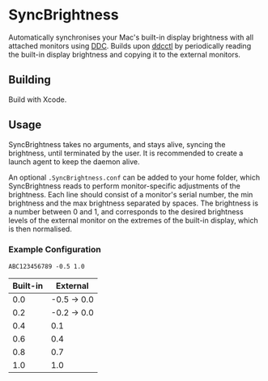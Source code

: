 # SyncBrightness

Automatically synchronises your Mac's built-in display brightness with all attached monitors using [DDC](https://en.wikipedia.org/wiki/Display_Data_Channel). Builds upon [ddcctl](https://github.com/kfix/ddcctl) by periodically reading the built-in display brightness and copying it to the external monitors.

## Building

Build with Xcode.

## Usage

SyncBrightness takes no arguments, and stays alive, syncing the brightness, until terminated by the user. It is recommended to create a launch agent to keep the daemon alive.

An optional `.SyncBrightness.conf` can be added to your home folder, which SyncBrightness reads to perform monitor-specific adjustments of the brightness. Each line should consist of a monitor's serial number, the min brightness and the max brightness separated by spaces. The brightness is a number between 0 and 1, and corresponds to the desired brightness levels of the external monitor on the extremes of the built-in display, which is then normalised.

### Example Configuration

```
ABC123456789 -0.5 1.0
```

| Built-in | External   |
| -------- | ---------- |
| 0.0      | -0.5 → 0.0 |
| 0.2      | -0.2 → 0.0 |
| 0.4      | 0.1        |
| 0.6      | 0.4        |
| 0.8      | 0.7        |
| 1.0      | 1.0        |
